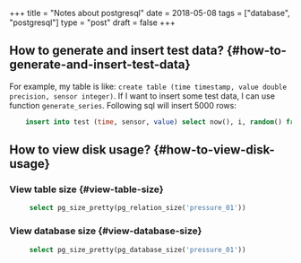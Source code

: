 +++
title = "Notes about postgresql"
date = 2018-05-08
tags = ["database", "postgresql"]
type = "post"
draft = false
+++

## How to generate and insert test data? {#how-to-generate-and-insert-test-data}

For example, my table is like: `create table (time timestamp, value double precision, sensor integer)`. If I want to insert some test data, I can use function `generate_series`.
Following sql will insert 5000 rows:

```sql
    insert into test (time, sensor, value) select now(), i, random() from generate_series(1, 5000) s(i)
```


## How to view disk usage? {#how-to-view-disk-usage}


### View table size {#view-table-size}

```sql
     select pg_size_pretty(pg_relation_size('pressure_01'))
```


### View database size {#view-database-size}

```sql
     select pg_size_pretty(pg_database_size('pressure_01'))
```